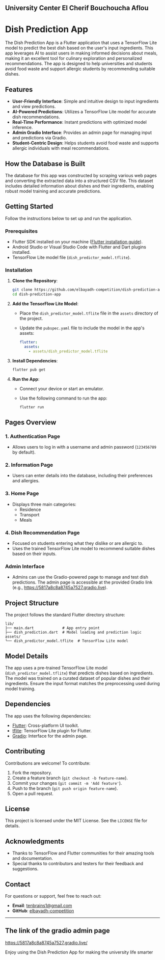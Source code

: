 ## University Center El Cherif Bouchoucha Aflou

# Dish Prediction App

The Dish Prediction App is a Flutter application that uses a TensorFlow Lite model to predict the best dish based on the user's input ingredients. This app leverages AI to assist users in making informed decisions about meals, making it an excellent tool for culinary exploration and personalized recommendations. The app is designed to help universities and students avoid food waste and support allergic students by recommending suitable dishes.

## Features

- **User-Friendly Interface**: Simple and intuitive design to input ingredients and view predictions.
- **AI-Powered Predictions**: Utilizes a TensorFlow Lite model for accurate dish recommendations.
- **Real-Time Performance**: Instant predictions with optimized model inference.
- **Admin Gradio Interface**: Provides an admin page for managing input and predictions via Gradio.
- **Student-Centric Design**: Helps students avoid food waste and supports allergic individuals with meal recommendations.

## How the Database is Built

The database for this app was constructed by scraping various web pages and converting the extracted data into a structured CSV file. This dataset includes detailed information about dishes and their ingredients, enabling robust model training and accurate predictions.

## Getting Started

Follow the instructions below to set up and run the application.

### Prerequisites

- Flutter SDK installed on your machine ([Flutter installation guide](https://flutter.dev/docs/get-started/install)).
- Android Studio or Visual Studio Code with Flutter and Dart plugins installed.
- TensorFlow Lite model file (`dish_predictor_model.tflite`).

### Installation

1. **Clone the Repository**:

    ```bash
    git clone https://github.com/elbayadh-competition/dish-prediction-app.git
    cd dish-prediction-app
    ```

2. **Add the TensorFlow Lite Model**:
   - Place the `dish_predictor_model.tflite` file in the `assets` directory of the project.
   - Update the `pubspec.yaml` file to include the model in the app's assets:

     ```yaml
     flutter:
       assets:
         - assets/dish_predictor_model.tflite
     ```

3. **Install Dependencies**:

    ```bash
    flutter pub get
    ```

4. **Run the App**:
   - Connect your device or start an emulator.
   - Use the following command to run the app:

     ```bash
     flutter run
     ```

## Pages Overview

### 1. **Authentication Page**
   - Allows users to log in with a username and admin password (`123456789` by default).

### 2. **Information Page**
   - Users can enter details into the database, including their preferences and allergies.

### 3. **Home Page**
   - Displays three main categories:
     - Residence
     - Transport
     - Meals

### 4. **Dish Recommendation Page**
   - Focused on students entering what they dislike or are allergic to.
   - Uses the trained TensorFlow Lite model to recommend suitable dishes based on their inputs.

### Admin Interface
   - Admins can use the Gradio-powered page to manage and test dish predictions. The admin page is accessible at the provided Gradio link (e.g., https://5817a8c8a8745a7527.gradio.live).

## Project Structure

The project follows the standard Flutter directory structure:

```
lib/
├── main.dart             # App entry point
├── dish_prediction.dart  # Model loading and prediction logic
assets/
└── dish_predictor_model.tflite  # TensorFlow Lite model
```

## Model Details

The app uses a pre-trained TensorFlow Lite model (`dish_predictor_model.tflite`) that predicts dishes based on ingredients. The model was trained on a curated dataset of popular dishes and their ingredients. Ensure the input format matches the preprocessing used during model training.

## Dependencies

The app uses the following dependencies:

- [Flutter](https://flutter.dev/): Cross-platform UI toolkit.
- [tflite](https://pub.dev/packages/tflite): TensorFlow Lite plugin for Flutter.
- [Gradio](https://gradio.app/): Interface for the admin page.

## Contributing

Contributions are welcome! To contribute:

1. Fork the repository.
2. Create a feature branch (`git checkout -b feature-name`).
3. Commit your changes (`git commit -m 'Add feature'`).
4. Push to the branch (`git push origin feature-name`).
5. Open a pull request.

## License

This project is licensed under the MIT License. See the `LICENSE` file for details.

## Acknowledgments

- Thanks to TensorFlow and Flutter communities for their amazing tools and documentation.
- Special thanks to contributors and testers for their feedback and suggestions.

## Contact

For questions or support, feel free to reach out:

- **Email**: tenbrains1@gmail.com
- **GitHub**: [elbayadh-competition](https://github.com/elbayadh-competition)

---
## The link of the gradio admin page 
https://5817a8c8a8745a7527.gradio.live/

Enjoy using the Dish Prediction App for making the university life smarter 
